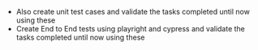 - Also create unit test cases and validate the tasks completed until now using these
- Create End to End tests using playright and cypress and validate the tasks completed until now using these